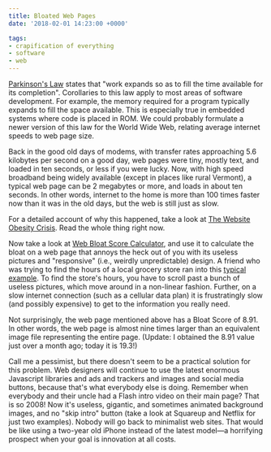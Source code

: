 ```yaml
---
title: Bloated Web Pages
date: '2018-02-01 14:23:00 +0000'

tags:
- crapification of everything
- software
- web
---
```

[Parkinson's Law](https://en.wikipedia.org/wiki/Parkinson%27s_law) states
that "work expands so as to fill the time available for its completion".
Corollaries to this law apply to most areas of software development.
For example, the memory required for a program typically expands to fill
the space available.  This is especially true in embedded systems where
code is placed in ROM.  We could probably formulate a newer version of this law for
the World Wide Web, relating average internet speeds to web page size.

<!--more-->

Back in the good old days of modems, with transfer rates approaching
5.6 kilobytes per second on a good day, web pages were tiny, mostly text,
and loaded in ten seconds, or less if you were lucky.
Now, with high speed broadband being widely available (except in places like
rural Vermont), a typical web page can be 2 megabytes or more, and loads in about
ten seconds.  In other words, internet to the home is more than 100 times faster
now than it was in the old days, but the web is still just as slow.

For a detailed account of why this happened, take a look at
[The Website Obesity Crisis](http://idlewords.com/talks/website_obesity.htm).
Read the whole thing right now.

Now take a look at [Web Bloat Score Calculator](https://www.webbloatscore.com/),
and use it to calculate the bloat on a web page that annoys the heck
out of you with its useless pictures and "responsive" (i.e., weirdly
unpredictable) design.  A friend who was trying to
find the hours of a local grocery store ran into this [typical
example](http://soromarket.com/about/).  To find the store's hours,
you have to scroll past a bunch of useless pictures, which move around in a
non-linear fashion.  Further, on a slow internet connection (such as
a cellular data plan) it is frustratingly slow
(and possibly expensive) to get to the information you really need.

Not surprisingly, the web page mentioned above has a Bloat Score of 8.91.  In other words,
the web page is almost nine times larger than an equivalent image file representing
the entire page.  (Update: I obtained the 8.91 value just over a month ago; today
it is 19.3!)

Call me a pessimist, but there doesn't seem to be a practical solution
for this problem.  Web designers will continue to use the latest
enormous Javascript libraries and ads and trackers and images and
social media buttons, because that's what everybody else is doing.
Remember when everybody and their uncle had a Flash intro video on
their main page?  That is so 2008!  Now it's useless, gigantic, and
sometimes animated background images, and no "skip intro" button (take a look at Squareup and
Netflix for just two examples).  Nobody will go back to minimalist web
sites.  That would be like using a two-year old iPhone instead of the
latest model&mdash;a horrifying prospect when your goal is innovation
at all costs.
